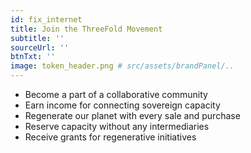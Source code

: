 ```yaml
---
id: fix_internet
title: Join the ThreeFold Movement
subtitle: ''
sourceUrl: ''
btnTxt: ''
image: token_header.png # src/assets/brandPanel/..
---
```


* Become a part of a collaborative community
* Earn income for connecting sovereign capacity
* Regenerate our planet with every sale and purchase
* Reserve capacity without any intermediaries
* Receive grants for regenerative initiatives
